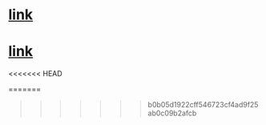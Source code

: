 
# [link](https://susidonka.github.io/rsschool-cv/cv)

# [link](https://susidonka.github.io/rsschool-cv/)    
<<<<<<< HEAD

=======
>>>>>>> b0b05d1922cff546723cf4ad9f25ab0c09b2afcb
